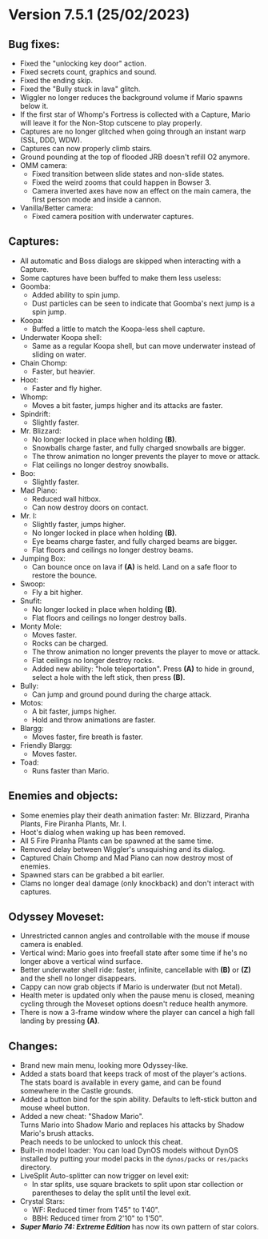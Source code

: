 # Version 7.5.1 (25/02/2023)

## Bug fixes:
- Fixed the "unlocking key door" action.
- Fixed secrets count, graphics and sound.
- Fixed the ending skip.
- Fixed the "Bully stuck in lava" glitch.
- Wiggler no longer reduces the background volume if Mario spawns below it.
- If the first star of Whomp's Fortress is collected with a Capture, Mario will leave it for the Non-Stop cutscene to play properly.
- Captures are no longer glitched when going through an instant warp (SSL, DDD, WDW).
- Captures can now properly climb stairs.
- Ground pounding at the top of flooded JRB doesn't refill O2 anymore.
- OMM camera:
  - Fixed transition between slide states and non-slide states.
  - Fixed the weird zooms that could happen in Bowser 3.
  - Camera inverted axes have now an effect on the main camera, the first person mode and inside a cannon.
- Vanilla/Better camera:
  - Fixed camera position with underwater captures.

## Captures:
- All automatic and Boss dialogs are skipped when interacting with a Capture.
- Some captures have been buffed to make them less useless:
- Goomba:
  - Added ability to spin jump.
  - Dust particles can be seen to indicate that Goomba's next jump is a spin jump.
- Koopa:
  - Buffed a little to match the Koopa-less shell capture.
- Underwater Koopa shell:
  - Same as a regular Koopa shell, but can move underwater instead of sliding on water.
- Chain Chomp:
  - Faster, but heavier.
- Hoot:
  - Faster and fly higher.
- Whomp:
  - Moves a bit faster, jumps higher and its attacks are faster.
- Spindrift:
  - Slightly faster.
- Mr. Blizzard:
  - No longer locked in place when holding **(B)**.
  - Snowballs charge faster, and fully charged snowballs are bigger.
  - The throw animation no longer prevents the player to move or attack.
  - Flat ceilings no longer destroy snowballs.
- Boo:
  - Slightly faster.
- Mad Piano:
  - Reduced wall hitbox.
  - Can now destroy doors on contact.
- Mr. I:
  - Slightly faster, jumps higher.
  - No longer locked in place when holding **(B)**.
  - Eye beams charge faster, and fully charged beams are bigger.
  - Flat floors and ceilings no longer destroy beams.
- Jumping Box:
  - Can bounce once on lava if **(A)** is held. Land on a safe floor to restore the bounce.
- Swoop:
  - Fly a bit higher.
- Snufit:
  - No longer locked in place when holding **(B)**.
  - Flat floors and ceilings no longer destroy balls.
- Monty Mole:
  - Moves faster.
  - Rocks can be charged.
  - The throw animation no longer prevents the player to move or attack.
  - Flat ceilings no longer destroy rocks.
  - Added new ability: "hole teleportation". Press **(A)** to hide in ground, select a hole with the left stick, then press **(B)**.
- Bully:
  - Can jump and ground pound during the charge attack.
- Motos:
  - A bit faster, jumps higher.
  - Hold and throw animations are faster.
- Blargg:
  - Moves faster, fire breath is faster.
- Friendly Blargg:
  - Moves faster.
- Toad:
  - Runs faster than Mario.

## Enemies and objects:
- Some enemies play their death animation faster: Mr. Blizzard, Piranha Plants, Fire Piranha Plants, Mr. I.
- Hoot's dialog when waking up has been removed.
- All 5 Fire Piranha Plants can be spawned at the same time.
- Removed delay between Wiggler's unsquishing and its dialog.
- Captured Chain Chomp and Mad Piano can now destroy most of enemies.
- Spawned stars can be grabbed a bit earlier.
- Clams no longer deal damage (only knockback) and don't interact with captures.

## Odyssey Moveset:
- Unrestricted cannon angles and controllable with the mouse if mouse camera is enabled.
- Vertical wind: Mario goes into freefall state after some time if he's no longer above a vertical wind surface.
- Better underwater shell ride: faster, infinite, cancellable with **(B)** or **(Z)** and the shell no longer disappears.
- Cappy can now grab objects if Mario is underwater (but not Metal).
- Health meter is updated only when the pause menu is closed, meaning cycling through the Moveset options doesn't reduce health anymore.
- There is now a 3-frame window where the player can cancel a high fall landing by pressing **(A)**.

## Changes:
- Brand new main menu, looking more Odyssey-like.
- Added a stats board that keeps track of most of the player's actions. The stats board is available in every game, and can be found somewhere in the Castle grounds.
- Added a button bind for the spin ability. Defaults to left-stick button and mouse wheel button.
- Added a new cheat: "Shadow Mario".<br>Turns Mario into Shadow Mario and replaces his attacks by Shadow Mario's brush attacks.<br>Peach needs to be unlocked to unlock this cheat.
- Built-in model loader: You can load DynOS models without DynOS installed by putting your model packs in the `dynos/packs` or `res/packs` directory.
- LiveSplit Auto-splitter can now trigger on level exit:
  - In star splits, use square brackets to split upon star collection or parentheses to delay the split until the level exit.
- Crystal Stars:
  - WF: Reduced timer from 1'45" to 1'40".
  - BBH: Reduced timer from 2'10" to 1'50".
- ***Super Mario 74: Extreme Edition*** has now its own pattern of star colors.
